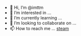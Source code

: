 - 👋 Hi, I’m @imttm
- 👀 I’m interested in ...
- 🌱 I’m currently learning ...
- 💞️ I’m looking to collaborate on ...
- 📫 How to reach me ...
[steam](https://steamcommunity.com/home)
<!---
imttm/imttm is a ✨ special ✨ repository because its `README.md` (this file) appears on your GitHub profile.
You can click the Preview link to take a look at your changes.
--->
